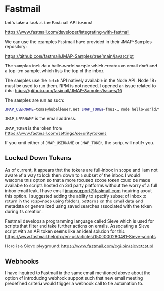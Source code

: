 # Fastmail

Let's take a look at the Fastmail API tokens!

https://www.fastmail.com/developer/integrating-with-fastmail

We can use the examples Fastmail have provided in their JMAP-Samples repository:

https://github.com/fastmail/JMAP-Samples/tree/main/javascript

The samples include a hello-world sample which creates an email draft and a
top-ten sample, which lists the top of the inbox.

The samples use the `fetch` API natively available in the Node API.
Node 18+ must be used to run them.
NPM is not needed.
I opened an issue related to this: https://github.com/fastmail/JMAP-Samples/issues/16

The samples are run as such:

```bash
JMAP_USERNAME=tomas@hubelbauer.net JMAP_TOKEN=fmu1-… node hello-world/top-ten
```

`JMAP_USERNAME` is the email address.

`JMAP_TOKEN` is the token from https://www.fastmail.com/settings/security/tokens

If you omit either of `JMAP_USERNAME` or `JMAP_TOKEN`, the script will notify
you.

## Locked Down Tokens

As of current, it appears that the tokens are full-inbox in scope and I am not
aware of a way to lock them down to a subset of the inbox.
I would welcome this option so that a more focused scope token could be made
available to scripts hosted on 3rd party platforms without the worry of a full
inbox email leak.
I have email jmapsupport@fastmail.com inquiring about this option.
I suggested adding the ability to specify subset of inbox to return in the
responses using folders, patterns on the email data and metadata or generalized 
using saved searches associated with the token during its creation.

Fastmail develops a programming language called Sieve which is used for scripts
that filter and take further actions on emails. Associating a Sieve script with
an API token seems like an ideal solution for this.
https://www.fastmail.help/hc/en-us/articles/1500000280481-Sieve-scripts

Here is a Sieve playground:
https://www.fastmail.com/cgi-bin/sievetest.pl

## Webhooks

I have inquired to Fastmail in the same email mentioned above about the option
of introducing webhook support such that new email meeting predefined criteria
would trigger a webhook call to tie automation to.
